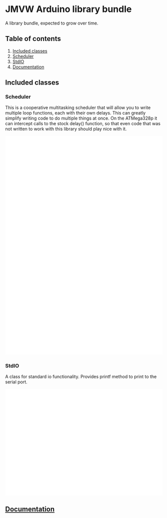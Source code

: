 # JMVW Arduino library bundle

A library bundle, expected to grow over time.

## Table of contents

  1. [Included classes](#included-classes)
  2. [Scheduler](#scheduler)
  3. [StdIO](#stdio)
  4. [Documentation](https://github.com/NetworkAndSoftware/JMVW/wiki)
   


## Included classes

 ### Scheduler
 This is a cooperative multitasking scheduler that will allow you to write multiple loop functions, each with their own delays. This can greatly simplify writing code to do multiple things at once. On the ATMega328p it can intercept calls to the stock delay() function, so that even code that was not written to work with this library should play nice with it. 
 
 ![Example](assets/scheduler/eg2.svg)

 ### StdIO
  A class for standard io functionality. Provides printf method to print to the serial port.

![Example](assets/stdio/eg1.svg)


## [Documentation](https://github.com/NetworkAndSoftware/JMVW/wiki)
